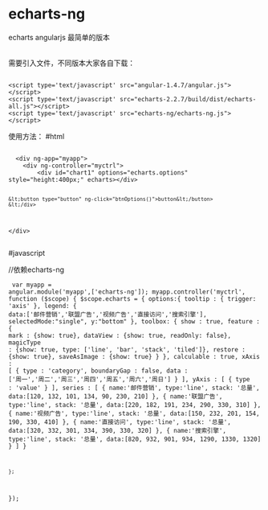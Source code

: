 # echarts-ng
echarts  angularjs 最简单的版本

<br/>
需要引入文件，不同版本大家各自下载：<br/>
<pre><code>
&lt;script type='text/javascript' src="angular-1.4.7/angular.js">&lt;/script>
&lt;script type='text/javascript' src="echarts-2.2.7/build/dist/echarts-all.js">&lt;/script>
&lt;script type='text/javascript' src="echarts-ng/echarts-ng.js">&lt;/script>
</code></pre>
使用方法：
#html
<pre><code>
  &lt;div ng-app="myapp">
    &lt;div ng-controller="myctrl">
        &lt;div id="chart1" options="echarts.options" style="height:400px;" echarts>&lt;/div>

	&lt;button type="button" ng-click="btnOptions()">button&lt;/button>
    &lt;/div>
&lt;/div>
</code></pre>


#javascript

//依赖echarts-ng
<code><pre>
var myapp = angular.module('myapp',['echarts-ng']);
myapp.controller('myctrl', function ($scope) {
        $scope.echarts = {
		options:{
			tooltip : {
				trigger: 'axis'
			},
			legend: {
				data:['邮件营销','联盟广告','视频广告','直接访问','搜索引擎'],
				selectedMode:"single",
				y:"bottom"
			},
			toolbox: {
				show : true,
				feature : {
					mark : {show: true},
					dataView : {show: true, readOnly: false},
					magicType : {show: true, type: ['line', 'bar', 'stack', 'tiled']},
					restore : {show: true},
					saveAsImage : {show: true}
				}
			},
			calculable : true,
			xAxis : [
				{
					type : 'category',
					boundaryGap : false,
					data : ['周一','周二','周三','周四','周五','周六','周日']
				}
			],
			yAxis : [
				{
					type : 'value'
				}
			],
			series : [
				{
					name:'邮件营销',
					type:'line',
					stack: '总量',
					data:[120, 132, 101, 134, 90, 230, 210]
				},
				{
					name:'联盟广告',
					type:'line',
					stack: '总量',
					data:[220, 182, 191, 234, 290, 330, 310]
				},
				{
					name:'视频广告',
					type:'line',
					stack: '总量',
					data:[150, 232, 201, 154, 190, 330, 410]
				},
				{
					name:'直接访问',
					type:'line',
					stack: '总量',
					data:[320, 332, 301, 334, 390, 330, 320]
				},
				{
					name:'搜索引擎',
					type:'line',
					stack: '总量',
					data:[820, 932, 901, 934, 1290, 1330, 1320]
				}
			]
		}




	};




 
});
</code>
</pre>

